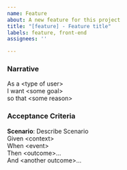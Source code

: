 ```yaml
---
name: Feature
about: A new feature for this project
title: "[feature] - Feature title"
labels: feature, front-end
assignees: ''

---
```


### Narrative

As a \<type of user>  
I want \<some goal>  
so that \<some reason>
 
### Acceptance Criteria 

**Scenario**: Describe Scenario   
Given \<context>  
When  \<event>  
Then  \<outcome>...  
And \<another outcome>...
